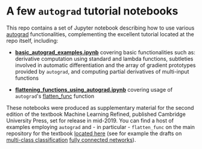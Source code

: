 # A few `autograd` tutorial notebooks  

This repo contains a set of Jupyter notebook describing how to use various [autograd](https://github.com/HIPS/autograd) functionalities, complementing the excellent tutorial located at the repo itself, including:

- [**basic_autograd_examples.ipynb**](https://nbviewer.jupyter.org/github/jermwatt/autograd_tutorials/blob/master/basic_autograd_examples.ipynb) covering basic functionalities such as: derivative computation using standard and lambda functions, subtleties involved in automatic differentiation and the array of gradient prototypes provided by `autograd`, and computing partial derivatives of multi-input functions

- [**flattening_functions_using_autograd.ipynb**](https://nbviewer.jupyter.org/github/jermwatt/autograd_tutorials/blob/master/flattening_functions_using_autograd.ipynb) covering usage of `autograd`'s [flatten_func](https://github.com/HIPS/autograd/blob/master/autograd/misc/flatten.py) function 


These notebooks were produced as supplementary material for the second edition of the textbook Machine Learning Refined, published Cambridge University Press, set for release in mid-2019.  You can find a host of examples employing `autograd` and - in particular - `flatten_func` on the main repository for the textbook [located here](https://github.com/jermwatt/mlrefined) (see for example the drafts on [multi-class classification](https://jermwatt.github.io/mlrefined/blog_posts/7_Linear_multiclass_classification/7_2_Perceptron.html) [fully connected networks](https://jermwatt.github.io/mlrefined/blog_posts/13_Multilayer_perceptrons/13_1_Multi_layer_perceptrons.html)).
